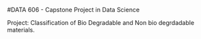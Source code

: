 #DATA 606 - Capstone Project in Data Science

Project: Classification of Bio Degradable and Non bio degrdadable materials.
